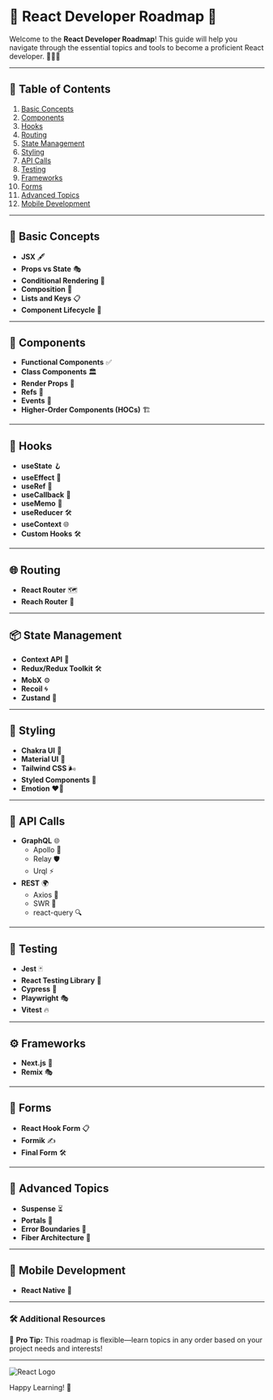 # 🚀 React Developer Roadmap 🌟

Welcome to the **React Developer Roadmap**! This guide will help you navigate through the essential topics and tools to become a proficient React developer. 🧑‍💻✨

---

## 📜 Table of Contents
1. [Basic Concepts](#-basic-concepts)
2. [Components](#-components)
3. [Hooks](#-hooks)
4. [Routing](#-routing)
5. [State Management](#-state-management)
6. [Styling](#-styling)
7. [API Calls](#-api-calls)
8. [Testing](#-testing)
9. [Frameworks](#-frameworks)
10. [Forms](#-forms)
11. [Advanced Topics](#-advanced-topics)
12. [Mobile Development](#-mobile-development)

---

## 🌱 Basic Concepts
- **JSX** 🖋️
- **Props vs State** 🎭
- **Conditional Rendering** 🔄
- **Composition** 🧩
- **Lists and Keys** 📋
- **Component Lifecycle** 🔄

---

## 🧩 Components
- **Functional Components** ✅
- **Class Components** 🏛️
- **Render Props** 🎨
- **Refs** 🔗
- **Events** 🎉
- **Higher-Order Components (HOCs)** 🏗️

---

## 🔗 Hooks
- **useState** 🪝
- **useEffect** 🔄
- **useRef** 🔗
- **useCallback** 🚀
- **useMemo** 🧠
- **useReducer** 🛠️
- **useContext** 🌐
- **Custom Hooks** 🛠️

---

## 🌐 Routing
- **React Router** 🗺️
- **Reach Router** 🚦

---

## 📦 State Management
- **Context API** 📜
- **Redux/Redux Toolkit** 🛠️
- **MobX** ⚙️
- **Recoil** 🌀
- **Zustand** 🐻

---

## 🎨 Styling
- **Chakra UI** 💎
- **Material UI** 🎨
- **Tailwind CSS** 🌬️
- **Styled Components** 💅
- **Emotion** ❤️‍🔥

---

## 🔌 API Calls
- **GraphQL** 🌐
  - Apollo 🚀
  - Relay 🛡️
  - Urql ⚡
- **REST** 🌍
  - Axios 🌟
  - SWR 🔄
  - react-query 🔍

---

## 🧪 Testing
- **Jest** 🃏
- **React Testing Library** 🧹
- **Cypress** 🐞
- **Playwright** 🎭
- **Vitest** 🔥

---

## ⚙️ Frameworks
- **Next.js** 🌟
- **Remix** 🎭

---

## 📝 Forms
- **React Hook Form** 📋
- **Formik** ✍️
- **Final Form** 🛠️

---

## 🌌 Advanced Topics
- **Suspense** ⏳
- **Portals** 🚪
- **Error Boundaries** 🚧
- **Fiber Architecture** 🧵

---

## 📱 Mobile Development
- **React Native** 📱

---

### 🛠️ Additional Resources

🌟 **Pro Tip:** This roadmap is flexible—learn topics in any order based on your project needs and interests!

---

![React Logo](https://reactjs.org/logo-og.png)

Happy Learning! 🚀
